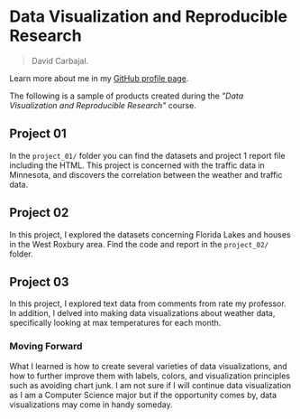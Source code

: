 # Data Visualization and Reproducible Research

> David Carbajal. 

Learn more about me in my [GitHub profile page](https://github.com/DavCar2970). 


The following is a sample of products created during the _"Data Visualization and Reproducible Research"_ course.


## Project 01

In the `project_01/` folder you can find the datasets and project 1 report file including the HTML. This project is concerned with the traffic data in Minnesota, and discovers the correlation between the weather and traffic data.


## Project 02

In this project, I explored the datasets concerning Florida Lakes and houses in the West Roxbury area. Find the code and report in the `project_02/` folder.



## Project 03

In this project, I explored text data from comments from rate my professor. In addition, I delved into making data visualizations about weather data, specifically looking at max temperatures for each month.


### Moving Forward

What I learned is how to create several varieties of data visualizations, and how to further improve them with labels, colors, and visualization principles such as avoiding chart junk. I am not sure if I will continue data visualization as I am a Computer Science major but if the opportunity comes by, data visualizations may come in handy someday.
